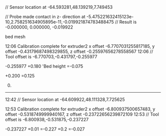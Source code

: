 // Sensor location at -64.593281,48.139219,7.749453

// Probe made contact in z- direction at -5.475221632415123e-10,2.758251634905895e-11,-0.019921874783488475
// Result is -0.000000, 0.000000, -0.019922

bed mesh

12:06
 Calibration complete for extruder2 x offset -6.7707031255817185, y offset -0.43179687498329855, z offset -0.25597656278558567
12:06
// Tool offset is -6.770703,-0.431797,-0.255977




-0.255977
+0.180 'Bed height
=-0.075

+0.200
=0.125

0.

_________


12:42
// Sensor location at -64.609922,48.111328,7.725625

12:53
 Calibration complete for extruder2 x offset -6.800937500657483, y offset -0.5318749999940167, z offset -0.23722656239872109
12:53
// Tool offset is -6.800938,-0.531875,-0.237227


-0.237227
+0.01
=-0.227
+0.2
=-0.027
